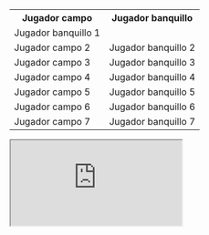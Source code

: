 <html>
<head>

</head>

<body>

<table id="equipo">

<tr>

  <th>Jugador campo</th>
  <th>Jugador banquillo</th>

</tr>

<tr>
    <script>

  var jugador1 = prompt ("Inserta jugador 1","jugador1");
  var jugador1_partidos = prompt("Cuántas veces ha jugado?");
  
  var jugador2 = prompt ("Inserta jugador 2","jugador2");
  var jugador2_partidos = prompt("Cuántas veces ha jugado?");
  
  if(jugador1_partidos>jugador2_partidos){
      document.getElementById("equipo").innerHTML ="<td>"+jugador2_partidos+"</td>"; 
  } else{
      document.getElementById("equipo").innerHTML ="<td>"+jugador1_partidos+"</td>"; 
  }
  </script>
  <td>Jugador banquillo 1</td>
</tr>

<tr>
 <td>Jugador campo 2</td>
 <td>Jugador banquillo 2</td>
</tr>

<tr>
 <td>Jugador campo 3</td>
 <td>Jugador banquillo 3</td>
</tr>

<tr>
 <td>Jugador campo 4</td>
 <td>Jugador banquillo 4</td>
</tr>

<tr>
 <td>Jugador campo 5</td>
 <td>Jugador banquillo 5</td>
</tr>

<tr>
 <td>Jugador campo 6</td>
 <td>Jugador banquillo 6</td>
</tr>

<tr>
 <td>Jugador campo 7</td>
 <td>Jugador banquillo 7</td>
</tr>


</table>

<iframe src="https://docs.google.com/spreadsheets/d/e/2PACX-1vQOE_9bEOm09uCWQ1869mcVtVKttCmfhV9adduXEB2GXcGXpkUUioH9YP53r_o71KQ8PsJasVpGpPXw/pubhtml?widget=true&amp;headers=false"></iframe>
 
 </body>
</html>



